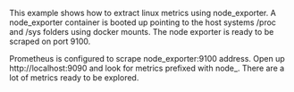 This example shows how to extract linux metrics using node_exporter. A node_exporter container is booted up pointing to the host systems /proc and /sys folders using docker mounts. The node exporter is ready to be scraped on port 9100.

Prometheus is configured to scrape node_exporter:9100 address. Open up http://localhost:9090 and look for metrics prefixed with node_. There are a lot of metrics ready to be explored.
